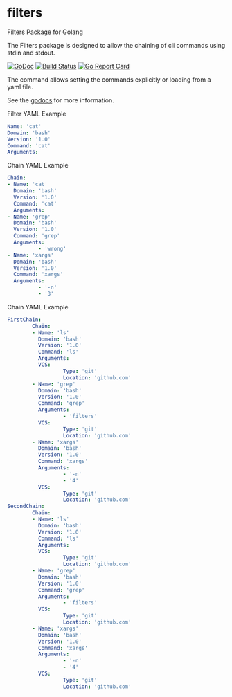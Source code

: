 # filters
Filters Package for Golang

The Filters package is designed to allow the chaining of cli
commands using stdin and stdout.

[![GoDoc](https://godoc.org/github.com/pipes-and-filters/filters?status.svg)](https://godoc.org/github.com/pipes-and-filters/filters)
[![Build Status](https://travis-ci.org/pipes-and-filters/filters.svg?branch=master)](https://travis-ci.org/pipes-and-filters/filters)
[![Go Report Card](https://goreportcard.com/badge/github.com/pipes-and-filters/filters)](https://goreportcard.com/report/github.com/pipes-and-filters/filters)

The command allows setting the commands explicitly or loading from a yaml file.

See the [godocs](https://godoc.org/github.com/pipes-and-filters/filters) for more information.


Filter YAML Example
```yml
Name: 'cat'
Domain: 'bash'
Version: '1.0'
Command: 'cat'
Arguments:
```

Chain YAML Example
```yml
Chain:
- Name: 'cat'
  Domain: 'bash'
  Version: '1.0'
  Command: 'cat'
  Arguments:
- Name: 'grep'
  Domain: 'bash'
  Version: '1.0'
  Command: 'grep'
  Arguments:
          - 'wrong'
- Name: 'xargs'
  Domain: 'bash'
  Version: '1.0'
  Command: 'xargs'
  Arguments:
          - '-n'
          - '3'
```
Chain YAML Example
```yml
FirstChain:
        Chain:
        - Name: 'ls'
          Domain: 'bash'
          Version: '1.0'
          Command: 'ls'
          Arguments:
          VCS:
                  Type: 'git'
                  Location: 'github.com'
        - Name: 'grep'
          Domain: 'bash'
          Version: '1.0'
          Command: 'grep'
          Arguments:
                  - 'filters'
          VCS:
                  Type: 'git'
                  Location: 'github.com'
        - Name: 'xargs'
          Domain: 'bash'
          Version: '1.0'
          Command: 'xargs'
          Arguments:
                  - '-n'
                  - '4'
          VCS:
                  Type: 'git'
                  Location: 'github.com'
SecondChain:
        Chain:
        - Name: 'ls'
          Domain: 'bash'
          Version: '1.0'
          Command: 'ls'
          Arguments:
          VCS:
                  Type: 'git'
                  Location: 'github.com'
        - Name: 'grep'
          Domain: 'bash'
          Version: '1.0'
          Command: 'grep'
          Arguments:
                  - 'filters'
          VCS:
                  Type: 'git'
                  Location: 'github.com'
        - Name: 'xargs'
          Domain: 'bash'
          Version: '1.0'
          Command: 'xargs'
          Arguments:
                  - '-n'
                  - '4'
          VCS:
                  Type: 'git'
                  Location: 'github.com'
```
